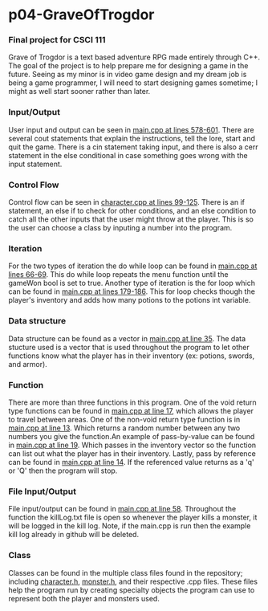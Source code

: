 # p04-GraveOfTrogdor
### Final project for CSCI 111

  Grave of Trogdor is a text based adventure RPG made entirely through C++. The goal of
the project is to help prepare me for designing a game in the future. Seeing as my minor 
is in video game design and my dream job is being a game programmer, I will need to start
designing games sometime; I might as well start sooner rather than later.

### Input/Output

  User input and output can be seen in [main.cpp at lines 578-601](/main.cpp). 
There are several cout statements that explain the instructions, tell the lore, start and
quit the game. There is a cin statement taking input, and there is also a cerr statement 
in the else conditional in case something goes wrong with the input statement.

### Control Flow

  Control flow can be seen in [character.cpp at lines 99-125](/character.cpp). There
is an if statement, an else if to check for other conditions, and an else condition to
catch all the other inputs that the user might throw at the player. This is so the user
can choose a class by inputing a number into the program.

### Iteration

  For the two types of iteration the do while loop can be found in [main.cpp at lines 66-69](/main.cpp).
This do while loop repeats the menu function until the gameWon bool is set to true. 
Another type of iteration is the for loop which can be found in [main.cpp at lines 179-186](/main.cpp).
This for loop checks though the player's inventory and adds how many potions to the potions
int variable.

### Data structure

  Data structure can be found as a vector in [main.cpp at line 35](/main.cpp).
The data stucture used is a vector that is used throughout the program to let other
functions know what the player has in their inventory (ex: potions, swords, and armor).

### Function

  There are more than three functions in this program. One of the void return type functions
can be found in [main.cpp at line 17](/main.cpp), which allows the player to
travel between areas. One of the non-void return type function is in [main.cpp at line 13](/main.cpp). 
Which returns a random number between any two numbers you give the function.An example of 
pass-by-value can be found in [main.cpp at line 19](/main.cpp). Which passes
in the inventory vector so the function can list out what the player has in their inventory.
Lastly, pass by reference can be found in [main.cpp at line 14](/main.cpp). If the
referenced value returns as a 'q' or 'Q' then the program will stop. 

### File Input/Output

  File input/output can be found in [main.cpp at line 58](/main.cpp). Throughout the 
function the killLog.txt file is open so whenever the player kills a monster, it will be
logged in the kill log. Note, if the main.cpp is run then the example kill log already in github
will be deleted.

### Class

  Classes can be found in the multiple class files found in the repository; including
[character.h](/character.h), [monster.h](/monster.h), and their respective .cpp files.
These files help the program run by creating specialty objects the program can use to 
represent both the player and monsters used.
